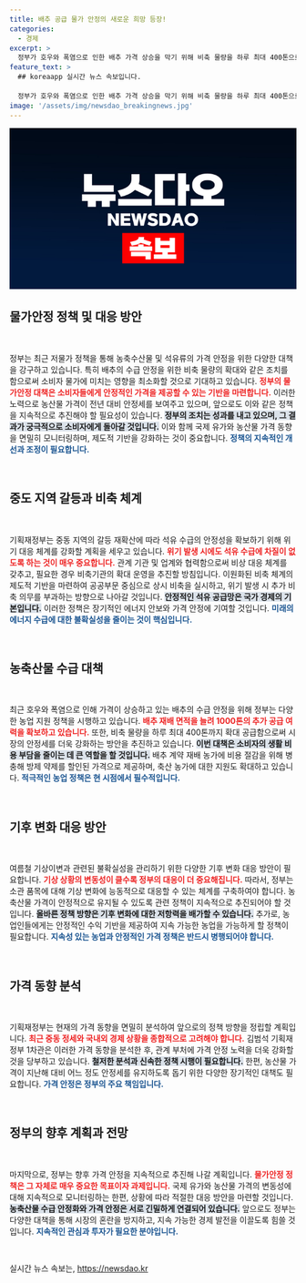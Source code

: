 ```yaml
---
title: 배추 공급 물가 안정의 새로운 희망 등장!
categories:
  - 경제
excerpt: >
  정부가 호우와 폭염으로 인한 배추 가격 상승을 막기 위해 비축 물량을 하루 최대 400톤으로 확대, 수급 안정을 추진합니다. 중동 갈등에도 석유 수급 차질을 방지하기 위한 선제적 대응책 마련 완료! 궁금하다면 클릭하세요!
feature_text: >
  ## koreaapp 실시간 뉴스 속보입니다.

  정부가 호우와 폭염으로 인한 배추 가격 상승을 막기 위해 비축 물량을 하루 최대 400톤으로 확대, 수급 안정을 추진합니다. 중동 갈등에도 석유 수급 차질을 방지하기 위한 선제적 대응책 마련 완료! 궁금하다면 클릭하세요!
image: '/assets/img/newsdao_breakingnews.jpg'
---
```


<p><img src="/assets/img/newsdao_breakingnews.jpg" alt="koreaapp 속보" /></p>

<h2 data-ke-size="size26">물가안정 정책 및 대응 방안</h2>

<p data-ke-size="size16">&nbsp;</p>

<p>정부는 최근 저물가 정책을 통해 농축수산물 및 석유류의 가격 안정을 위한 다양한 대책을 강구하고 있습니다. 특히 배추의 수급 안정을 위한 비축 물량의 확대와 같은 조치를 함으로써 소비자 물가에 미치는 영향을 최소화할 것으로 기대하고 있습니다. <b><span style="color: #ee2323;">정부의 물가안정 대책은 소비자들에게 안정적인 가격을 제공할 수 있는 기반을 마련합니다.</span></b> 이러한 노력으로 농산물 가격이 전년 대비 안정세를 보여주고 있으며, 앞으로도 이와 같은 정책을 지속적으로 추진해야 할 필요성이 있습니다. <b><span style="background-color: #21538527;">정부의 조치는 성과를 내고 있으며, 그 결과가 궁극적으로 소비자에게 돌아갈 것입니다.</span></b> 이와 함께 국제 유가와 농산물 가격 동향을 면밀히 모니터링하며, 제도적 기반을 강화하는 것이 중요합니다. <b><span style="color: #1a5490;">정책의 지속적인 개선과 조정이 필요합니다.</span></b></p>

<p data-ke-size="size16">&nbsp;</p>

<h2 data-ke-size="size26">중도 지역 갈등과 비축 체계</h2>

<p data-ke-size="size16">&nbsp;</p>

<p>기획재정부는 중동 지역의 갈등 재확산에 따라 석유 수급의 안정성을 확보하기 위해 위기 대응 체계를 강화할 계획을 세우고 있습니다. <b><span style="color: #ee2323;">위기 발생 시에도 석유 수급에 차질이 없도록 하는 것이 매우 중요합니다.</span></b> 관계 기관 및 업계와 협력함으로써 비상 대응 체계를 갖추고, 필요한 경우 비축기관의 확대 운영을 추진할 방침입니다. 이원화된 비축 체계의 제도적 기반을 마련하여 공공부문 중심으로 상시 비축을 실시하고, 위기 발생 시 추가 비축 의무를 부과하는 방향으로 나아갈 것입니다. <b><span style="background-color: #21538527;">안정적인 석유 공급망은 국가 경제의 기본입니다.</span></b> 이러한 정책은 장기적인 에너지 안보와 가격 안정에 기여할 것입니다. <b><span style="color: #1a5490;">미래의 에너지 수급에 대한 불확실성을 줄이는 것이 핵심입니다.</span></b></p>

<p data-ke-size="size16">&nbsp;</p>

<h2 data-ke-size="size26">농축산물 수급 대책</h2>

<p data-ke-size="size16">&nbsp;</p>

<p>최근 호우와 폭염으로 인해 가격이 상승하고 있는 배추의 수급 안정을 위해 정부는 다양한 농업 지원 정책을 시행하고 있습니다. <b><span style="color: #ee2323;">배추 재배 면적을 늘려 1000톤의 추가 공급 여력을 확보하고 있습니다.</span></b> 또한, 비축 물량을 하루 최대 400톤까지 확대 공급함으로써 시장의 안정세를 더욱 강화하는 방안을 추진하고 있습니다. <b><span style="background-color: #21538527;">이번 대책은 소비자의 생활 비용 부담을 줄이는 데 큰 역할을 할 것입니다.</span></b> 배추 계약 재배 농가에 비용 절감을 위해 병충해 방제 약제를 할인된 가격으로 제공하며, 축산 농가에 대한 지원도 확대하고 있습니다. <b><span style="color: #1a5490;">적극적인 농업 정책은 현 시점에서 필수적입니다.</span></b></p>

<p data-ke-size="size16">&nbsp;</p>

<h2 data-ke-size="size26">기후 변화 대응 방안</h2>

<p data-ke-size="size16">&nbsp;</p>

<p>여름철 기상이변과 관련된 불확실성을 관리하기 위한 다양한 기후 변화 대응 방안이 필요합니다. <b><span style="color: #ee2323;">기상 상황의 변동성이 클수록 정부의 대응이 더 중요해집니다.</span></b> 따라서, 정부는 소관 품목에 대해 기상 변화에 능동적으로 대응할 수 있는 체계를 구축하여야 합니다. 농축산물 가격이 안정적으로 유지될 수 있도록 관련 정책이 지속적으로 추진되어야 할 것입니다. <b><span style="background-color: #21538527;">올바른 정책 방향은 기후 변화에 대한 저항력을 배가할 수 있습니다.</span></b> 추가로, 농업인들에게는 안정적인 수익 기반을 제공하여 지속 가능한 농업을 가능하게 할 정책이 필요합니다. <b><span style="color: #1a5490;">지속성 있는 농업과 안정적인 가격 정책은 반드시 병행되어야 합니다.</span></b></p>

<p data-ke-size="size16">&nbsp;</p>

<h2 data-ke-size="size26">가격 동향 분석</h2>

<p data-ke-size="size16">&nbsp;</p>

<p>기획재정부는 현재의 가격 동향을 면밀히 분석하여 앞으로의 정책 방향을 정립할 계획입니다. <b><span style="color: #ee2323;">최근 중동 정세와 국내외 경제 상황을 종합적으로 고려해야 합니다.</span></b> 김범석 기획재정부 1차관은 이러한 가격 동향을 분석한 후, 관계 부처에 가격 안정 노력을 더욱 강화할 것을 당부하고 있습니다. <b><span style="background-color: #21538527;">철저한 분석과 신속한 정책 시행이 필요합니다.</span></b> 한편, 농산물 가격이 지난해 대비 어느 정도 안정세를 유지하도록 돕기 위한 다양한 장기적인 대책도 필요합니다. <b><span style="color: #1a5490;">가격 안정은 정부의 주요 책임입니다.</span></b></p>

<p data-ke-size="size16">&nbsp;</p>

<h2 data-ke-size="size26">정부의 향후 계획과 전망</h2>

<p data-ke-size="size16">&nbsp;</p>

<p>마지막으로, 정부는 향후 가격 안정을 지속적으로 추진해 나갈 계획입니다. <b><span style="color: #ee2323;">물가안정 정책은 그 자체로 매우 중요한 목표이자 과제입니다.</span></b> 국제 유가와 농산물 가격의 변동성에 대해 지속적으로 모니터링하는 한편, 상황에 따라 적절한 대응 방안을 마련할 것입니다. <b><span style="background-color: #21538527;">농축산물 수급 안정화와 가격 안정은 서로 긴밀하게 연결되어 있습니다.</span></b> 앞으로도 정부는 다양한 대책을 통해 시장의 혼란을 방지하고, 지속 가능한 경제 발전을 이끌도록 힘쓸 것입니다. <b><span style="color: #1a5490;">지속적인 관심과 투자가 필요한 분야입니다.</span></b></p>

<p data-ke-size="size16">&nbsp;</p>
실시간 뉴스 속보는, <a href="https://newsdao.kr" rel="dofollow">https://newsdao.kr</a>


